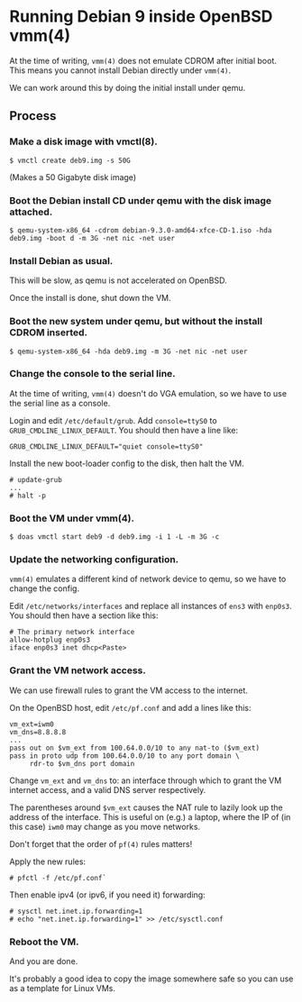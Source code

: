 # Running Debian 9 inside OpenBSD vmm(4)

At the time of writing, `vmm(4)` does not emulate CDROM after initial boot.
This means you cannot install Debian directly under `vmm(4)`.

We can work around this by doing the initial install under qemu.


## Process

### Make a disk image with vmctl(8).

```
$ vmctl create deb9.img -s 50G
```

(Makes a 50 Gigabyte disk image)

### Boot the Debian install CD under qemu with the disk image attached.

```
$ qemu-system-x86_64 -cdrom debian-9.3.0-amd64-xfce-CD-1.iso -hda deb9.img -boot d -m 3G -net nic -net user
```

### Install Debian as usual.

This will be slow, as qemu is not accelerated on OpenBSD.

Once the install is done, shut down the VM.

### Boot the new system under qemu, but without the install CDROM inserted.

```
$ qemu-system-x86_64 -hda deb9.img -m 3G -net nic -net user
```

### Change the console to the serial line.

At the time of writing, `vmm(4)` doesn't do VGA emulation, so we have to use the
serial line as a console.

Login and edit `/etc/default/grub`. Add `console=ttyS0` to
`GRUB_CMDLINE_LINUX_DEFAULT`. You should then have a line like:

```
GRUB_CMDLINE_LINUX_DEFAULT="quiet console=ttyS0"
```

Install the new boot-loader config to the disk, then halt the VM.

```
# update-grub
...
# halt -p
```

### Boot the VM under vmm(4).

```
$ doas vmctl start deb9 -d deb9.img -i 1 -L -m 3G -c
```

### Update the networking configuration.

`vmm(4)` emulates a different kind of network device to qemu, so we have to
change the config.

Edit `/etc/networks/interfaces` and replace all instances of `ens3` with
`enp0s3`. You should then have a section like this:

```
# The primary network interface
allow-hotplug enp0s3
iface enp0s3 inet dhcp<Paste>
```

### Grant the VM network access.

We can use firewall rules to grant the VM access to the internet.

On the OpenBSD host, edit `/etc/pf.conf` and add a lines like this:

```
vm_ext=iwm0
vm_dns=8.8.8.8
...
pass out on $vm_ext from 100.64.0.0/10 to any nat-to ($vm_ext)
pass in proto udp from 100.64.0.0/10 to any port domain \
     rdr-to $vm_dns port domain
```

Change `vm_ext` and `vm_dns` to: an interface through which to grant the VM
internet access, and a valid DNS server respectively.

The parentheses around `$vm_ext` causes the NAT rule to lazily look up the
address of the interface. This is useful on (e.g.) a laptop, where the IP of
(in this case) `iwm0` may change as you move networks.

Don't forget that the order of `pf(4)` rules matters!

Apply the new rules:

```
# pfctl -f /etc/pf.conf`
```

Then enable ipv4 (or ipv6, if you need it) forwarding:

```
# sysctl net.inet.ip.forwarding=1
# echo "net.inet.ip.forwarding=1" >> /etc/sysctl.conf
```

### Reboot the VM.

And you are done.

It's probably a good idea to copy the image somewhere safe so you can use as a
template for Linux VMs.
